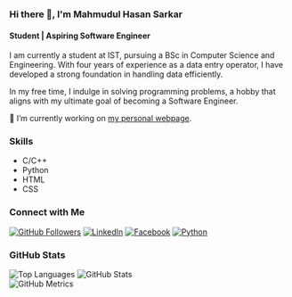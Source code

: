 ### Hi there 👋, I'm Mahmudul Hasan Sarkar
#### Student | Aspiring Software Engineer

I am currently a student at IST, pursuing a BSc in Computer Science and Engineering. With four years of experience as a data entry operator, I have developed a strong foundation in handling data efficiently.

In my free time, I indulge in solving programming problems, a hobby that aligns with my ultimate goal of becoming a Software Engineer.

🔭 I’m currently working on [my personal webpage](https://mahmud256-assignment-9.netlify.app/).

### Skills
- C/C++
- Python
- HTML
- CSS

### Connect with Me
[![GitHub Followers](https://img.shields.io/github/followers/Mahmud256?style=social)](https://github.com/Mahmud256)
[![LinkedIn](https://img.shields.io/badge/LinkedIn-Mahmudul-blue)](https://www.linkedin.com/in/Mahmudul/)
[![Facebook](https://img.shields.io/badge/Facebook-Mahmudul-blue)](https://www.facebook.com/Mahmudul)
[![Python](https://img.shields.io/badge/Python-Intermediate-yellow)](https://www.python.org/)  

### GitHub Stats
![Top Languages](https://github-readme-stats.vercel.app/api/top-langs/?username=Mahmud256)
![GitHub Stats](https://github-readme-stats.vercel.app/api?username=Mahmud256&show_icons=true)  
![GitHub Metrics](https://metrics.lecoq.io/Mahmud256)
